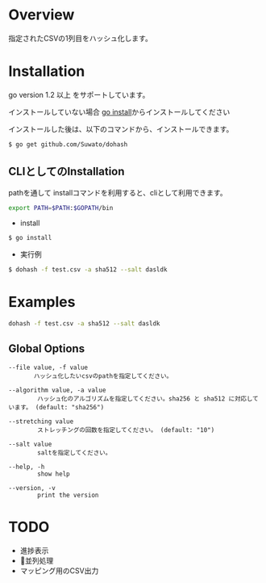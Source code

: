 # Overview

指定されたCSVの1列目をハッシュ化します。

# Installation

go version 1.2 以上 をサポートしています。

インストールしていない場合 [go install](https://golang.org/doc/install)からインストールしてください

インストールした後は、以下のコマンドから、インストールできます。
   
```bash
$ go get github.com/Suwato/dohash
```

##  CLIとしてのInstallation
pathを通して installコマンドを利用すると、cliとして利用できます。
```bash
export PATH=$PATH:$GOPATH/bin
```

* install
```bash
$ go install
```

* 実行例
```bash
$ dohash -f test.csv -a sha512 --salt dasldk
```
# Examples

```bash
dohash -f test.csv -a sha512 --salt dasldk
```

## Global Options
```
--file value, -f value
       ハッシュ化したいcsvのpathを指定してください。
```
```
--algorithm value, -a value  
        ハッシュ化のアルゴリズムを指定してください。sha256 と sha512 に対応しています。 (default: "sha256")
```
```
--stretching value           
        ストレッチングの回数を指定してください。 (default: "10")
```
```
--salt value                 
        saltを指定してください。
```
```
--help, -h                   
        show help
```
```
--version, -v                
        print the version
```

# TODO
* 進捗表示
* 並列処理
* マッピング用のCSV出力
